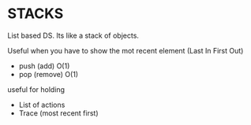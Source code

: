 # STACKS

List based DS. Its like a stack of objects.

Useful when you have to show the mot recent element (Last In First Out)

- push (add) O(1)
- pop (remove) O(1)

useful for holding

- List of actions
- Trace (most recent first)
